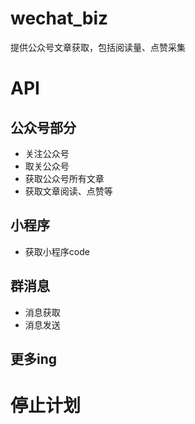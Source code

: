 # wechat_biz
提供公众号文章获取，包括阅读量、点赞采集
# API
## 公众号部分
  - 关注公众号
  - 取关公众号
  - 获取公众号所有文章
  - 获取文章阅读、点赞等
## 小程序
  - 获取小程序code
## 群消息
  - 消息获取
  - 消息发送
## 更多ing
# 停止计划
